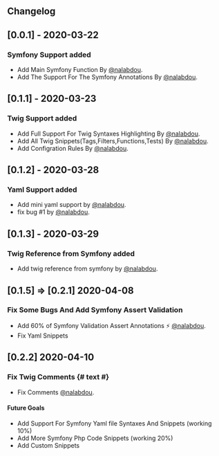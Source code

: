 ## Changelog

## [0.0.1] - 2020-03-22

### Symfony Support added

- Add Main Symfony Function By [@nalabdou](https://github.com/nalabdou).
- Add The Support For The Symfony Annotations By [@nalabdou](https://github.com/nalabdou).

## [0.1.1] - 2020-03-23

### Twig Support added

- Add Full Support For Twig Syntaxes Highlighting By [@nalabdou](https://github.com/nalabdou).
- Add All Twig Snippets(Tags,Filters,Functions,Tests) By [@nalabdou](https://github.com/nalabdou).
- Add Configration Rules By [@nalabdou](https://github.com/nalabdou).

## [0.1.2] - 2020-03-28

### Yaml Support added

- Add mini yaml support by [@nalabdou](https://github.com/nalabdou).
- fix bug  #1 by [@nalabdou](https://github.com/nalabdou).

## [0.1.3] - 2020-03-29

### Twig Reference from Symfony added

- Add twig reference from symfony by  [@nalabdou](https://github.com/nalabdou).


## [0.1.5] => [0.2.1] 2020-04-08

### Fix Some Bugs And Add Symfony Assert Validation 

- Add 60% of Symfony Validation Assert Annotations ⚡️ [@nalabdou](https://github.com/nalabdou).
- Fix Yaml Snippets

## [0.2.2] 2020-04-10

### Fix Twig Comments {# text #}

- Fix Comments [@nalabdou](https://github.com/nalabdou).

#### Future Goals

- Add Support For Symfony Yaml file Syntaxes And Snippets (working 10%)
- Add More Symfony Php Code Snippets (working 20%)
- Add Custom Snippets
